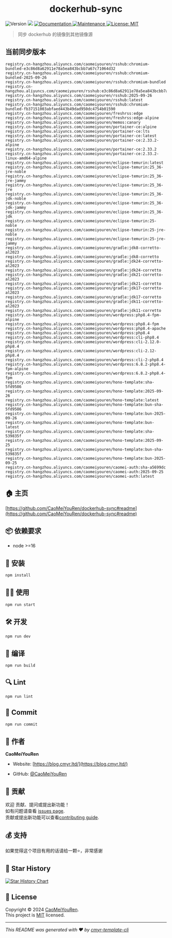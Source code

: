 <h1 align="center">dockerhub-sync </h1>
<p>
  <img alt="Version" src="https://img.shields.io/badge/version-0.1.0-blue.svg?cacheSeconds=2592000" />
  <img src="https://img.shields.io/badge/node-%3E%3D16-blue.svg" />
  <a href="https://github.com/CaoMeiYouRen/dockerhub-sync#readme" target="_blank">
    <img alt="Documentation" src="https://img.shields.io/badge/documentation-yes-brightgreen.svg" />
  </a>
  <a href="https://github.com/CaoMeiYouRen/dockerhub-sync/graphs/commit-activity" target="_blank">
    <img alt="Maintenance" src="https://img.shields.io/badge/Maintained%3F-yes-green.svg" />
  </a>
  <a href="https://github.com/CaoMeiYouRen/dockerhub-sync/blob/master/LICENSE" target="_blank">
    <img alt="License: MIT" src="https://img.shields.io/github/license/CaoMeiYouRen/dockerhub-sync?color=yellow" />
  </a>
</p>


> 同步 dockerhub 的镜像到其他镜像源

## 当前同步版本

<!-- DOCKER_START -->
```
registry.cn-hangzhou.aliyuncs.com/caomeiyouren/rsshub:chromium-bundled-e3c86d8a62911e78a5ea843bcbb7a67c71064d32
registry.cn-hangzhou.aliyuncs.com/caomeiyouren/rsshub:chromium-bundled-2025-09-26
registry.cn-hangzhou.aliyuncs.com/caomeiyouren/rsshub:chromium-bundled
registry.cn-hangzhou.aliyuncs.com/caomeiyouren/rsshub:e3c86d8a62911e78a5ea843bcbb7a67c71064d32
registry.cn-hangzhou.aliyuncs.com/caomeiyouren/rsshub:2025-09-26
registry.cn-hangzhou.aliyuncs.com/caomeiyouren/rsshub:latest
registry.cn-hangzhou.aliyuncs.com/caomeiyouren/rsshub:chromium-bundled-fb37151003abfaed443b49dad950dc4754b01590
registry.cn-hangzhou.aliyuncs.com/caomeiyouren/freshrss:edge
registry.cn-hangzhou.aliyuncs.com/caomeiyouren/freshrss:edge-alpine
registry.cn-hangzhou.aliyuncs.com/caomeiyouren/memos:canary
registry.cn-hangzhou.aliyuncs.com/caomeiyouren/portainer-ce:alpine
registry.cn-hangzhou.aliyuncs.com/caomeiyouren/portainer-ce:lts
registry.cn-hangzhou.aliyuncs.com/caomeiyouren/portainer-ce:latest
registry.cn-hangzhou.aliyuncs.com/caomeiyouren/portainer-ce:2.33.2-alpine
registry.cn-hangzhou.aliyuncs.com/caomeiyouren/portainer-ce:2.33.2
registry.cn-hangzhou.aliyuncs.com/caomeiyouren/portainer-ce:2.33.2-linux-amd64-alpine
registry.cn-hangzhou.aliyuncs.com/caomeiyouren/eclipse-temurin:latest
registry.cn-hangzhou.aliyuncs.com/caomeiyouren/eclipse-temurin:25_36-jre-noble
registry.cn-hangzhou.aliyuncs.com/caomeiyouren/eclipse-temurin:25_36-jre-jammy
registry.cn-hangzhou.aliyuncs.com/caomeiyouren/eclipse-temurin:25_36-jre
registry.cn-hangzhou.aliyuncs.com/caomeiyouren/eclipse-temurin:25_36-jdk-noble
registry.cn-hangzhou.aliyuncs.com/caomeiyouren/eclipse-temurin:25_36-jdk-jammy
registry.cn-hangzhou.aliyuncs.com/caomeiyouren/eclipse-temurin:25_36-jdk
registry.cn-hangzhou.aliyuncs.com/caomeiyouren/eclipse-temurin:25-noble
registry.cn-hangzhou.aliyuncs.com/caomeiyouren/eclipse-temurin:25-jre-noble
registry.cn-hangzhou.aliyuncs.com/caomeiyouren/eclipse-temurin:25-jre-jammy
registry.cn-hangzhou.aliyuncs.com/caomeiyouren/gradle:jdk8-corretto-al2023
registry.cn-hangzhou.aliyuncs.com/caomeiyouren/gradle:jdk8-corretto
registry.cn-hangzhou.aliyuncs.com/caomeiyouren/gradle:jdk24-corretto-al2023
registry.cn-hangzhou.aliyuncs.com/caomeiyouren/gradle:jdk24-corretto
registry.cn-hangzhou.aliyuncs.com/caomeiyouren/gradle:jdk21-corretto-al2023
registry.cn-hangzhou.aliyuncs.com/caomeiyouren/gradle:jdk21-corretto
registry.cn-hangzhou.aliyuncs.com/caomeiyouren/gradle:jdk17-corretto-al2023
registry.cn-hangzhou.aliyuncs.com/caomeiyouren/gradle:jdk17-corretto
registry.cn-hangzhou.aliyuncs.com/caomeiyouren/gradle:jdk11-corretto-al2023
registry.cn-hangzhou.aliyuncs.com/caomeiyouren/gradle:jdk11-corretto
registry.cn-hangzhou.aliyuncs.com/caomeiyouren/wordpress:php8.4-fpm-alpine
registry.cn-hangzhou.aliyuncs.com/caomeiyouren/wordpress:php8.4-fpm
registry.cn-hangzhou.aliyuncs.com/caomeiyouren/wordpress:php8.4-apache
registry.cn-hangzhou.aliyuncs.com/caomeiyouren/wordpress:php8.4
registry.cn-hangzhou.aliyuncs.com/caomeiyouren/wordpress:cli-php8.4
registry.cn-hangzhou.aliyuncs.com/caomeiyouren/wordpress:cli-2.12.0-php8.4
registry.cn-hangzhou.aliyuncs.com/caomeiyouren/wordpress:cli-2.12-php8.4
registry.cn-hangzhou.aliyuncs.com/caomeiyouren/wordpress:cli-2-php8.4
registry.cn-hangzhou.aliyuncs.com/caomeiyouren/wordpress:6.8.2-php8.4-fpm-alpine
registry.cn-hangzhou.aliyuncs.com/caomeiyouren/wordpress:6.8.2-php8.4-fpm
registry.cn-hangzhou.aliyuncs.com/caomeiyouren/hono-template:sha-5fd9586
registry.cn-hangzhou.aliyuncs.com/caomeiyouren/hono-template:2025-09-26
registry.cn-hangzhou.aliyuncs.com/caomeiyouren/hono-template:latest
registry.cn-hangzhou.aliyuncs.com/caomeiyouren/hono-template:bun-sha-5fd9586
registry.cn-hangzhou.aliyuncs.com/caomeiyouren/hono-template:bun-2025-09-26
registry.cn-hangzhou.aliyuncs.com/caomeiyouren/hono-template:bun-latest
registry.cn-hangzhou.aliyuncs.com/caomeiyouren/hono-template:sha-539835f
registry.cn-hangzhou.aliyuncs.com/caomeiyouren/hono-template:2025-09-25
registry.cn-hangzhou.aliyuncs.com/caomeiyouren/hono-template:bun-sha-539835f
registry.cn-hangzhou.aliyuncs.com/caomeiyouren/hono-template:bun-2025-09-25
registry.cn-hangzhou.aliyuncs.com/caomeiyouren/caomei-auth:sha-a5699dc
registry.cn-hangzhou.aliyuncs.com/caomeiyouren/caomei-auth:2025-09-25
registry.cn-hangzhou.aliyuncs.com/caomeiyouren/caomei-auth:latest
```
<!-- DOCKER_END -->

## 🏠 主页

[https://github.com/CaoMeiYouRen/dockerhub-sync#readme](https://github.com/CaoMeiYouRen/dockerhub-sync#readme)


## 📦 依赖要求


- node >=16

## 🚀 安装

```sh
npm install
```

## 👨‍💻 使用

```sh
npm run start
```

## 🛠️ 开发

```sh
npm run dev
```

## 🔧 编译

```sh
npm run build
```

## 🔍 Lint

```sh
npm run lint
```

## 💾 Commit

```sh
npm run commit
```


## 👤 作者


**CaoMeiYouRen**

* Website: [https://blog.cmyr.ltd/](https://blog.cmyr.ltd/)

* GitHub: [@CaoMeiYouRen](https://github.com/CaoMeiYouRen)


## 🤝 贡献

欢迎 贡献、提问或提出新功能！<br />如有问题请查看 [issues page](https://github.com/CaoMeiYouRen/dockerhub-sync/issues). <br/>贡献或提出新功能可以查看[contributing guide](https://github.com/CaoMeiYouRen/dockerhub-sync/blob/master/CONTRIBUTING.md).

## 💰 支持

如果觉得这个项目有用的话请给一颗⭐️，非常感谢

## 🌟 Star History

[![Star History Chart](https://api.star-history.com/svg?repos=CaoMeiYouRen/dockerhub-sync&type=Date)](https://star-history.com/#CaoMeiYouRen/dockerhub-sync&Date)

## 📝 License

Copyright © 2024 [CaoMeiYouRen](https://github.com/CaoMeiYouRen).<br />
This project is [MIT](https://github.com/CaoMeiYouRen/dockerhub-sync/blob/master/LICENSE) licensed.

***
_This README was generated with ❤️ by [cmyr-template-cli](https://github.com/CaoMeiYouRen/cmyr-template-cli)_
